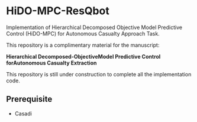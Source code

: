 # HiDO-MPC-ResQbot
Implementation of Hierarchical Decomposed Objective Model Predictive Control (HiDO-MPC) for Autonomous Casualty Approach Task.

This repository is a complimentary material for the manuscript:

  **Hierarchical Decomposed-ObjectiveModel Predictive Control forAutonomous Casualty Extraction**
  
This repository is still under construction to complete all the implementation code.

## Prerequisite
- Casadi
